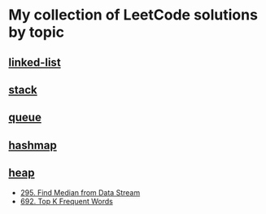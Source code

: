 # My collection of LeetCode solutions by topic

## [linked-list](linked-list/)

## [stack](stack/)

## [queue](queue/)

## [hashmap](hashmap/)

## [heap](heap/)
+ [295. Find Median from Data Stream](heap/295-Find_Median_from_Data_Stream/)
+ [692. Top K Frequent Words](heap/692-Top_K_Frequent_Words/)
